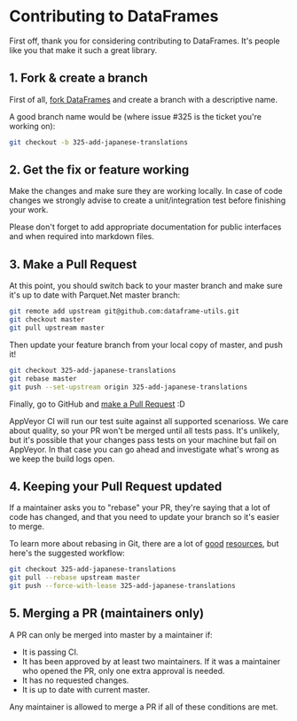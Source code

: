# Contributing to DataFrames

First off, thank you for considering contributing to DataFrames. It's people like you that make it such a great library.

## 1. Fork & create a branch

First of all, [fork DataFrames](https://help.github.com/articles/fork-a-repo)
and create a branch with a descriptive name.

A good branch name would be (where issue #325 is the ticket you're working on):

```sh
git checkout -b 325-add-japanese-translations
```

## 2. Get the fix or feature working

Make the changes and make sure they are working locally. In case of code changes we strongly advise to create a unit/integration test before finishing your work.

Please don't forget to add appropriate documentation for public interfaces and when required into markdown files.

## 3. Make a Pull Request

At this point, you should switch back to your master branch and make sure it's
up to date with Parquet.Net master branch:

```sh
git remote add upstream git@github.com:dataframe-utils.git
git checkout master
git pull upstream master
```

Then update your feature branch from your local copy of master, and push it!

```sh
git checkout 325-add-japanese-translations
git rebase master
git push --set-upstream origin 325-add-japanese-translations
```

Finally, go to GitHub and
[make a Pull Request](https://help.github.com/articles/creating-a-pull-request)
:D

AppVeyor CI will run our test suite against all supported scenarioss. We care
about quality, so your PR won't be merged until all tests pass. It's unlikely,
but it's possible that your changes pass tests on your machine but fail on AppVeyor. In that case you can go ahead and investigate what's wrong as we keep the build logs open.

## 4. Keeping your Pull Request updated

If a maintainer asks you to "rebase" your PR, they're saying that a lot of code
has changed, and that you need to update your branch so it's easier to merge.

To learn more about rebasing in Git, there are a lot of
[good](http://git-scm.com/book/en/Git-Branching-Rebasing)
[resources](https://help.github.com/articles/interactive-rebase),
but here's the suggested workflow:

```sh
git checkout 325-add-japanese-translations
git pull --rebase upstream master
git push --force-with-lease 325-add-japanese-translations
```

## 5. Merging a PR (maintainers only)

A PR can only be merged into master by a maintainer if:

* It is passing CI.
* It has been approved by at least two maintainers. If it was a maintainer who
  opened the PR, only one extra approval is needed.
* It has no requested changes.
* It is up to date with current master.

Any maintainer is allowed to merge a PR if all of these conditions are
met.